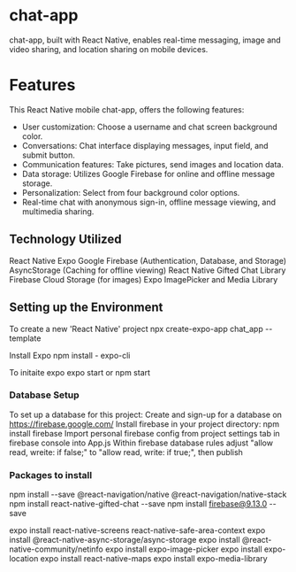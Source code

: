 # chat-app

chat-app, built with React Native, enables real-time messaging, image and video sharing, and location sharing on mobile devices.


# Features
This React Native mobile chat-app, offers the following features:

- User customization: Choose a username and chat screen background color.
- Conversations: Chat interface displaying messages, input field, and submit button.
- Communication features: Take pictures, send images and location data.
- Data storage: Utilizes Google Firebase for online and offline message storage.
- Personalization: Select from four background color options.
- Real-time chat with anonymous sign-in, offline message viewing, and multimedia sharing.


## Technology Utilized
React Native
Expo
Google Firebase (Authentication, Database, and Storage)
AsyncStorage (Caching for offline viewing)
React Native Gifted Chat Library
Firebase Cloud Storage (for images)
Expo ImagePicker and Media Library


## Setting up the Environment

To create a new 'React Native' project
npx create-expo-app chat_app --template

Install Expo
npm install - expo-cli

To initaite expo
expo start or npm start


### Database Setup
To set up a database for this project: 
Create and sign-up for a database on https://firebase.google.com/
Install firebase in your project directory: npm install firebase
Import personal firebase config from project settings tab in firebase console into App.js
Within firebase database rules adjust "allow read, wreite: if false;" to "allow read, write: if true;", then publish


### Packages to install
npm install --save @react-navigation/native @react-navigation/native-stack
npm install react-native-gifted-chat --save
npm install firebase@9.13.0 --save

expo install react-native-screens react-native-safe-area-context
expo install @react-native-async-storage/async-storage
expo install @react-native-community/netinfo
expo install expo-image-picker
expo install expo-location
expo install react-native-maps
expo install expo-media-library
